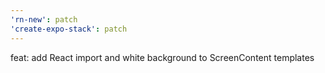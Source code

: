 ```yaml
---
'rn-new': patch
'create-expo-stack': patch
---
```


feat: add React import and white background to ScreenContent templates
